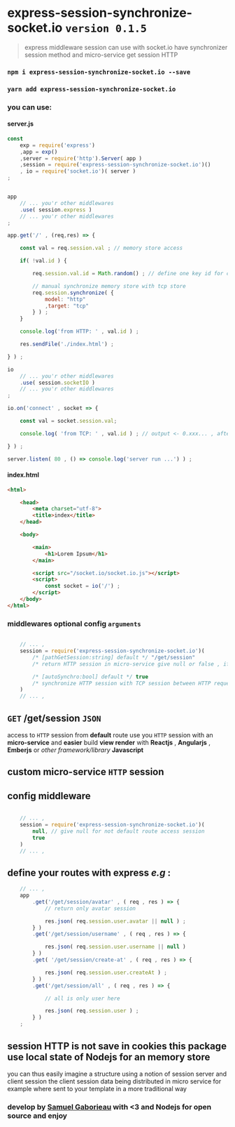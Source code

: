 # express-session-synchronize-socket.io `version 0.1.5`
> express middleware session can use with socket.io have synchronizer session method and micro-service get session HTTP

### `npm i express-session-synchronize-socket.io --save`
### `yarn add express-session-synchronize-socket.io`

### you can use:

#### server.js
```javascript
const
    exp = require('express')
    ,app = exp()
    ,server = require('http').Server( app )
    ,session = require('express-session-synchronize-socket.io')()
    , io = require('socket.io')( server )
;


app
    // ... you'r other middlewares
    .use( session.express )
    // ... you'r other middlewares
;

app.get('/' , (req,res) => {

    const val = req.session.val ; // memory store access

    if( !val.id ) {

        req.session.val.id = Math.random() ; // define one key id for current session

        // manual synchronize memory store with tcp store
        req.session.synchronize( {
            model: "http"
            ,target: "tcp"
        } ) ;
    }

    console.log('from HTTP: ' , val.id ) ;

    res.sendFile('./index.html') ;

} ) ;

io
    // ... you'r other middlewares
    .use( session.socketIO )
    // ... you'r other middlewares
;

io.on('connect' , socket => {

    const val = socket.session.val;

    console.log( 'from TCP: ' , val.id ) ; // output <- 0.xxx... , after request on "/" ,  because HTTP controller have synchronize memory strore

} ) ;

server.listen( 80 , () => console.log('server run ...') ) ;
```

#### index.html
```html
<html>

    <head>
        <meta charset="utf-8">
        <title>index</title>
    </head>

    <body>

        <main>
            <h1>Lorem Ipsum</h1>
        </main>

        <script src="/socket.io/socket.io.js"></script>
        <script>
            const socket = io('/') ;
        </script>
    </body>
</html>
```

### middlewares optional config `arguments`
```javascript

    // ... ,
    session = require('express-session-synchronize-socket.io')(
        /* [pathGetSession:string] default */ "/get/session"
        /* return HTTP session in micro-service give null or false , if you want an manual control  */

        /* [autoSynchro:bool] default */ true
        /* synchronize HTTP session with TCP session between HTTP request you can manual use synchonize session */
    )
    // ... ,

```

## `GET` /get/session `JSON`

access to `HTTP` session from **default** route
use you `HTTP` session with an **micro-service**
and **easier** build **view render**
with **Reactjs** , **Angularjs** , **Emberjs** or *other* *framework/library* **Javascript**

## custom micro-service `HTTP` session

## config middleware
```javascript

    // ... ,
    session = require('express-session-synchronize-socket.io')(
        null, // give null for not default route access session
        true
    )
    // ... ,
```

## define your routes with **express** *e.g* :
```javascript
    // ... ,
    app
        .get('/get/session/avatar' , ( req , res ) => {
            // return only avatar session

            res.json( req.session.user.avatar || null ) ;
        } )
        .get('/get/session/username' , ( req , res ) => {

            res.json( req.session.user.username || null )
        } )
        .get( '/get/session/create-at' , ( req , res ) => {

            res.json( req.session.user.createAt ) ;
        } )
        .get('/get/session/all' , ( req , res ) => {

            // all is only user here

            res.json( req.session.user ) ;
        } )
    ;
```

## session HTTP is not save in cookies this package use local state of Nodejs for an memory store

you can thus easily imagine a structure using a notion of session server and client session the client session data being distributed in micro service for example where sent to your template in a more traditional way

### develop by [Samuel Gaborieau](https://orivoir.github.io/profil-reactjs/) with <3 and **Nodejs** for **open source** and **enjoy**
